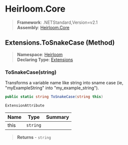 # Heirloom.Core

> **Framework**: .NETStandard,Version=v2.1  
> **Assembly**: [Heirloom.Core][0]

## Extensions.ToSnakeCase (Method)

> **Namespace**: [Heirloom][0]  
> **Declaring Type**: [Extensions][1]

### ToSnakeCase(string)

Transforms a variable name like string into sname case (ie, "myExampleString" into "my_example_string").

```cs
public static string ToSnakeCase(string this)
```

`ExtensionAttribute`

| Name | Type     | Summary |
|------|----------|---------|
| this | `string` |         |

> **Returns** - `string`

[0]: ../../../Heirloom.Core.md
[1]: ../Extensions.md
